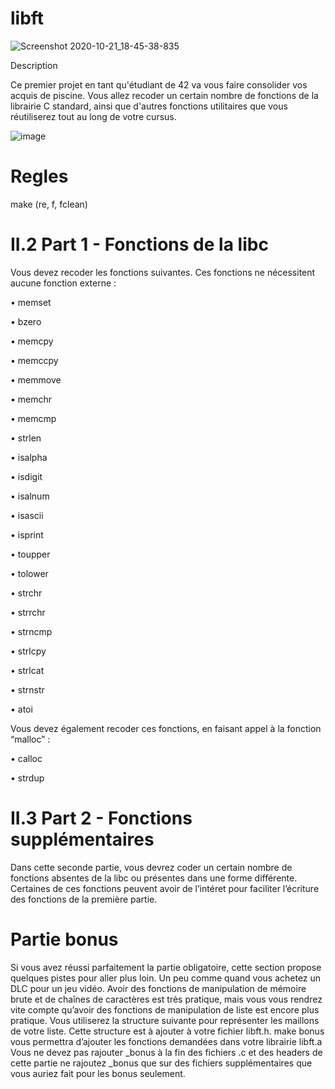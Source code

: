# libft

![Screenshot 2020-10-21_18-45-38-835](https://user-images.githubusercontent.com/45235527/96751780-e4a25780-13cd-11eb-9d06-aa687ff25143.png)

Description

Ce premier projet en tant qu'étudiant de 42 va vous faire consolider vos acquis de piscine. Vous allez 
recoder un certain nombre de fonctions de la librairie C standard, ainsi que d'autres fonctions utilitaires 
que vous réutiliserez tout au long de votre cursus.

![image](https://user-images.githubusercontent.com/45235527/96756036-c3446a00-13d3-11eb-9075-fd5b220d63cf.png)


# Regles

make (re, f, fclean)


# II.2 Part 1 - Fonctions de la libc

Vous devez recoder les fonctions suivantes. Ces fonctions ne nécessitent aucune fonction externe :

• memset

• bzero

• memcpy

• memccpy

• memmove

• memchr

• memcmp

• strlen

• isalpha

• isdigit

• isalnum

• isascii

• isprint

• toupper

• tolower

• strchr

• strrchr

• strncmp

• strlcpy

• strlcat

• strnstr

• atoi


Vous devez également recoder ces fonctions, en faisant appel à la fonction “malloc” :

• calloc

• strdup


# II.3 Part 2 - Fonctions supplémentaires

Dans cette seconde partie, vous devrez coder un certain nombre de fonctions absentes
de la libc ou présentes dans une forme différente. Certaines de ces fonctions peuvent
avoir de l’intéret pour faciliter l’écriture des fonctions de la première partie.


# Partie bonus

Si vous avez réussi parfaitement la partie obligatoire, cette section propose quelques
pistes pour aller plus loin. Un peu comme quand vous achetez un DLC pour un jeu vidéo.
Avoir des fonctions de manipulation de mémoire brute et de chaînes de caractères est
très pratique, mais vous vous rendrez vite compte qu’avoir des fonctions de manipulation
de liste est encore plus pratique.
Vous utiliserez la structure suivante pour représenter les maillons de votre liste. Cette
structure est à ajouter à votre fichier libft.h.
make bonus vous permettra d’ajouter les fonctions demandées dans votre librairie
libft.a
Vous ne devez pas rajouter _bonus à la fin des fichiers .c et des headers de cette
partie ne rajoutez _bonus que sur des fichiers supplémentaires que vous auriez fait pour
les bonus seulement.
